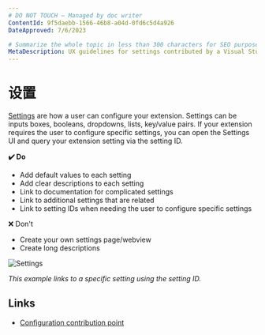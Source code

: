 ```yaml
---
# DO NOT TOUCH — Managed by doc writer
ContentId: 9f5daebb-1566-46b8-a04d-0fd6c5d4a926
DateApproved: 7/6/2023

# Summarize the whole topic in less than 300 characters for SEO purpose
MetaDescription: UX guidelines for settings contributed by a Visual Studio Code extension.
---
```


# 设置

[Settings](/api/references/contribution-points#contributes.configuration) are how a user can configure your extension. Settings can be inputs boxes, booleans, dropdowns, lists, key/value pairs. If your extension requires the user to configure specific settings, you can open the Settings UI and query your extension setting via the setting ID.

**✔️ Do**

- Add default values to each setting
- Add clear descriptions to each setting
- Link to documentation for complicated settings
- Link to additional settings that are related
- Link to setting IDs when needing the user to configure specific settings

❌ Don't

- Create your own settings page/webview
- Create long descriptions

![Settings](images/examples/settings.png)

_This example links to a specific setting using the setting ID._

## Links

- [Configuration contribution point](/api/references/contribution-points#contributes.configuration)
